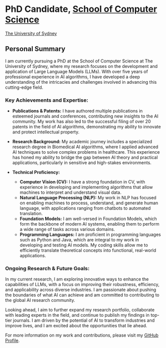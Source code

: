 # PhD Candidate, [School of Computer Science](https://www.sydney.edu.au/engineering/schools/school-of-computer-science.html)  
[The University of Sydney](https://www.sydney.edu.au/)

## Personal Summary

I am currently pursuing a PhD at the School of Computer Science at The University of Sydney, where my research focuses on the development and application of Large Language Models (LLMs). With over five years of professional experience in AI algorithms, I have developed a deep understanding of the intricacies and challenges involved in advancing this cutting-edge field.

### Key Achievements and Expertise:

- **Publications & Patents:** I have authored multiple publications in esteemed journals and conferences, contributing new insights to the AI community. My work has also led to the successful filing of over 20 patents in the field of AI algorithms, demonstrating my ability to innovate and protect intellectual property.
  
- **Research Background:** My academic journey includes a specialized research degree in Biomedical AI algorithms, where I applied advanced AI techniques to solve complex problems in healthcare. This experience has honed my ability to bridge the gap between AI theory and practical applications, particularly in sensitive and high-stakes environments.

- **Technical Proficiency:**
  - **Computer Vision (CV):** I have a strong foundation in CV, with experience in developing and implementing algorithms that allow machines to interpret and understand visual data.
  - **Natural Language Processing (NLP):** My work in NLP has focused on enabling machines to process, understand, and generate human language, with applications ranging from chatbots to automated translation.
  - **Foundation Models:** I am well-versed in Foundation Models, which form the backbone of modern AI systems, enabling them to perform a wide range of tasks across various domains.
  - **Programming Languages:** I am proficient in programming languages such as Python and Java, which are integral to my work in developing and testing AI models. My coding skills allow me to efficiently translate theoretical concepts into functional, real-world applications.

### Ongoing Research & Future Goals:

In my current research, I am exploring innovative ways to enhance the capabilities of LLMs, with a focus on improving their robustness, efficiency, and applicability across diverse industries. I am passionate about pushing the boundaries of what AI can achieve and am committed to contributing to the global AI research community.

Looking ahead, I aim to further expand my research portfolio, collaborate with leading experts in the field, and continue to publish my findings in top-tier journals. I am driven by the potential of AI to transform industries and improve lives, and I am excited about the opportunities that lie ahead.

For more information on my work and contributions, please visit my [GitHub Profile](https://github.com/MichaelMaMu).
